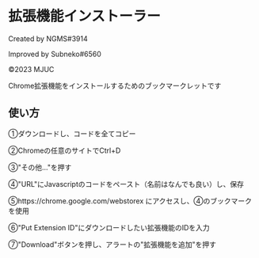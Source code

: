 # 拡張機能インストーラー
Created by NGMS#3914

Improved by Subneko#6560

©2023 MJUC

Chrome拡張機能をインストールするためのブックマークレットです

## 使い方

①ダウンロードし、コードを全てコピー

②Chromeの任意のサイトでCtrl+D

③"その他..."を押す

④"URL"にJavascriptのコードをペースト（名前はなんでも良い）し、保存

⑤https://chrome.google.com/webstorex にアクセスし、④のブックマークを使用

⑥"Put Extension ID"にダウンロードしたい拡張機能のIDを入力

⑦"Download"ボタンを押し、アラートの"拡張機能を追加"を押す 
